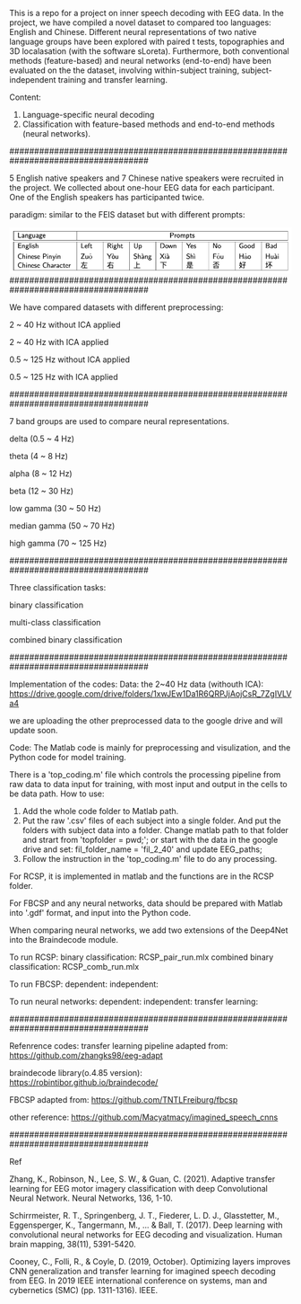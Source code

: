 This is a repo for a project on inner speech decoding with EEG data. In the project, we have compiled a novel dataset to compared too languages: English and Chinese. Different neural representations of two native language groups have been explored with paired t tests, topographies and 3D localasation (with the software sLoreta).
Furthermore, both conventional methods (feature-based) and neural networks (end-to-end) have been evaluated on the the dataset, involving within-subject training, subject-independent training and transfer learning.

Content:
1. Language-specific neural decoding
2. Classification with feature-based methods and end-to-end methods (neural networks).

####################################################################################

5 English native speakers and 7 Chinese native speakers were recruited in the project. We collected about one-hour EEG data for each participant. 
One of the English speakers has participanted twice.

paradigm:
similar to the FEIS dataset but with different prompts:

![alt text](https://github.com/Macyatmacy/EEG/blob/main/Images/prompts.png)
####################################################################################

We have compared datasets with different preprocessing:

2 ~ 40 Hz without ICA applied

2 ~ 40 Hz with ICA applied

0.5 ~ 125 Hz without ICA applied

0.5 ~ 125 Hz with ICA applied

####################################################################################

7 band groups are used to compare neural representations.

delta (0.5 ~ 4 Hz)

theta (4 ~ 8 Hz)

alpha (8 ~ 12 Hz)

beta (12 ~ 30 Hz)

low gamma (30 ~ 50 Hz)

median gamma (50 ~ 70 Hz)

high gamma (70 ~ 125 Hz)

####################################################################################

Three classification tasks:

binary classification

multi-class classification

combined binary classification

####################################################################################

Implementation of the codes:
Data: 
the 2~40 Hz data (withouth ICA): https://drive.google.com/drive/folders/1xwJEw1Da1R6QRPJjAojCsR_7ZgIVLVa4

we are uploading the other preprocessed data to the google drive and will update soon.

Code:
The Matlab code is mainly for preprocessing and visulization, and the Python code for model training.

There is a 'top_coding.m' file which controls the processing pipeline from raw data to data input for training, with most input and output in the cells to be data path.
How to use:
1. Add the whole code folder to Matlab path.
2. Put the raw '.csv' files of each subject into a single folder. And put the folders with subject data into a folder. Change matlab path to that folder and strart from 'topfolder = pwd;'; or start with the data in the google drive and set:
fil_folder_name = 'fil_2_40' and update EEG_paths;
3. Follow the instruction in the 'top_coding.m' file to do any processing.

For RCSP, it is implemented in matlab and the functions are in the RCSP folder.

For FBCSP and any neural networks, data should be prepared with Matlab into '.gdf' format, and input into the Python code.

When comparing neural networks, we add two extensions of the Deep4Net into the Braindecode module.

To run RCSP:
binary classification: RCSP_pair_run.mlx
combined binary classification: RCSP_comb_run.mlx

To run FBCSP:
dependent:
independent:

To run neural networks:
dependent:
independent:
transfer learning:

####################################################################################

Refenrence codes:
transfer learning pipeline adapted from: https://github.com/zhangks98/eeg-adapt

braindecode library(o.4.85 version): https://robintibor.github.io/braindecode/

FBCSP adapted from: https://github.com/TNTLFreiburg/fbcsp

other reference: https://github.com/Macyatmacy/imagined_speech_cnns

####################################################################################

Ref

Zhang, K., Robinson, N., Lee, S. W., & Guan, C. (2021). Adaptive transfer learning for EEG motor imagery classification with deep Convolutional Neural Network. Neural Networks, 136, 1-10.

Schirrmeister, R. T., Springenberg, J. T., Fiederer, L. D. J., Glasstetter, M., Eggensperger, K., Tangermann, M., ... & Ball, T. (2017). Deep learning with convolutional neural networks for EEG decoding and visualization. Human brain mapping, 38(11), 5391-5420.

Cooney, C., Folli, R., & Coyle, D. (2019, October). Optimizing layers improves CNN generalization and transfer learning for imagined speech decoding from EEG. In 2019 IEEE international conference on systems, man and cybernetics (SMC) (pp. 1311-1316). IEEE.
